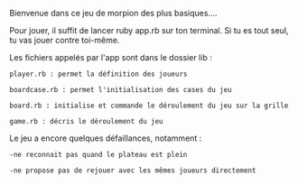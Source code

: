 Bienvenue dans ce jeu de morpion des plus basiques....

Pour jouer, il suffit de lancer ruby app.rb sur ton terminal. Si tu es tout seul, tu vas jouer contre toi-même.


Les fichiers appelés par l'app sont dans le dossier lib : 

	player.rb : permet la définition des joueurs

	boardcase.rb : permet l'initialisation des cases du jeu

	board.rb : initialise et commande le déroulement du jeu sur la grille

	game.rb : décris le déroulement du jeu 



Le jeu a encore quelques défaillances, notamment :

	-ne reconnait pas quand le plateau est plein

	-ne propose pas de rejouer avec les mêmes joueurs directement